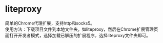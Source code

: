 # liteproxy
简单的Chrome代理扩展，支持http和socks5。  
使用方法：下载项目文件到本地文件夹，如liteproxy，然后在Chrome扩展管理页面打开开发者模式，选择加载已解压的扩展程序，选择liteproxy文件夹即可。  
